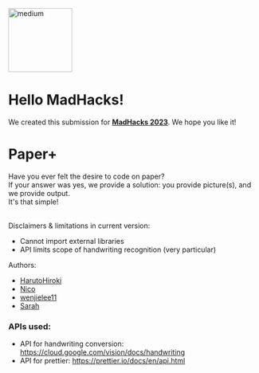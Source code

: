 <img width="128" alt="medium" src="https://user-images.githubusercontent.com/87912872/222943757-b658e2bf-c654-490c-85b5-0f84ca185d59.png">

# Hello MadHacks! 

We created this submission for
<a href="https://www.madhacks.io/"><b>MadHacks 2023</b></a>. We hope you like it!


# Paper+
<p>Have you ever felt the desire to code on paper? 
<br>If your answer was yes, we provide a solution: you provide picture(s), and we provide output.
  <br>It's that simple!</b>
  </p>

<br>
Disclaimers & limitations in current version:
<ul> 
    <li>Cannot import external libraries
    <li>API limits scope of handwriting recognition (very particular)
</ul>
Authors:
<ul>
    <li><a href="https://github.com/HarutoHiroki">HarutoHiroki</a></li>
    <li><a href="https://github.com/nico-himself">Nico</a></li>
    <li><a href="https://github.com/wenjielee11">wenjielee11</a></li>
    <li><a href="https://github.com/sarah-i-rubenstein2">Sarah</a></li>
</ul>

### APIs used:
- API for handwriting conversion: https://cloud.google.com/vision/docs/handwriting 
- API for prettier: https://prettier.io/docs/en/api.html 

##
